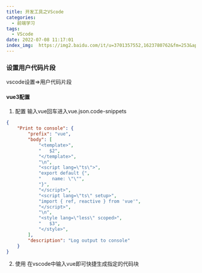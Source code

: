 ```yaml
---
title: 开发工具之VScode
categories:
  - 前端学习
tags:
  - VScode
date: 2022-07-08 11:17:01
index_img:  https://img2.baidu.com/it/u=3701357552,1623780762&fm=253&app=120&size=w931&n=0&f=JPEG&fmt=auto?sec=1657731600&t=7ffcca6e10ea2d965dd1a28bbd938588
---
```


### 设置用户代码片段
vscode设置=>用户代码片段

#### vue3配置
1. 配置
输入vue回车进入vue.json.code-snippets
```json
{
	"Print to console": {
		"prefix": "vue",
		"body": [
			"<template>",
			"   $2",
			"</template>",
			"\n",
			"<script lang=\"ts\">",
			"export default {",
			"    name: \"\"",
			"}",
			"</script>",
			"<script lang=\"ts\" setup>",
			"import { ref, reactive } from 'vue'",
			"</script>",
			"\n",
			"<style lang=\"less\" scoped>",
			"   $3",
			"</style>",
		],
		"description": "Log output to console"
	}
}
```
2. 使用
在vscode中输入vue即可快捷生成指定的代码块